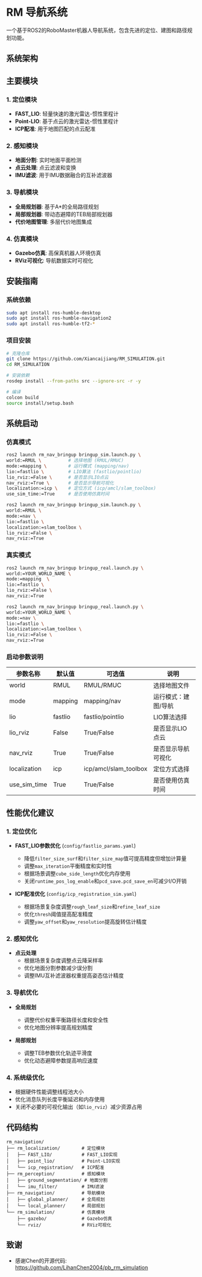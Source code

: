 # RM 导航系统

一个基于ROS2的RoboMaster机器人导航系统，包含先进的定位、建图和路径规划功能。

## 系统架构


## 主要模块

### 1. 定位模块
- **FAST_LIO**: 轻量快速的激光雷达-惯性里程计
- **Point-LIO**: 基于点云的激光雷达-惯性里程计
- **ICP配准**: 用于地图匹配的点云配准

### 2. 感知模块  
- **地面分割**: 实时地面平面检测
- **点云处理**: 点云滤波和变换
- **IMU滤波**: 用于IMU数据融合的互补滤波器

### 3. 导航模块
- **全局规划器**: 基于A*的全局路径规划
- **局部规划器**: 带动态避障的TEB局部规划器
- **代价地图管理**: 多层代价地图集成

### 4. 仿真模块
- **Gazebo仿真**: 高保真机器人环境仿真
- **RViz可视化**: 导航数据实时可视化

## 安装指南

### 系统依赖
```bash
sudo apt install ros-humble-desktop
sudo apt install ros-humble-navigation2
sudo apt install ros-humble-tf2-*
```

### 项目安装
```bash
# 克隆仓库
git clone https://github.com/Xiancaijiang/RM_SIMULATION.git
cd RM_SIMULATION

# 安装依赖
rosdep install --from-paths src --ignore-src -r -y

# 编译
colcon build
source install/setup.bash
```

## 系统启动

### 仿真模式
```bash
ros2 launch rm_nav_bringup bringup_sim.launch.py \
world:=RMUL \          # 选择地图 (RMUL/RMUC)
mode:=mapping \        # 运行模式 (mapping/nav)
lio:=fastlio \         # LIO算法 (fastlio/pointlio)
lio_rviz:=False \      # 是否显示LIO点云
nav_rviz:=True \       # 是否显示导航可视化
localization:=icp \    # 定位方式 (icp/amcl/slam_toolbox)
use_sim_time:=True     # 是否使用仿真时间
```

```bash
ros2 launch rm_nav_bringup bringup_sim.launch.py \
world:=RMUL \
mode:=nav \
lio:=fastlio \
localization:=slam_toolbox \
lio_rviz:=False \
nav_rviz:=True
```

### 真实模式
```bash
ros2 launch rm_nav_bringup bringup_real.launch.py \
world:=YOUR_WORLD_NAME \
mode:=mapping  \
lio:=fastlio \
lio_rviz:=False \
nav_rviz:=True
```
```bash
ros2 launch rm_nav_bringup bringup_real.launch.py \
world:=YOUR_WORLD_NAME \
mode:=nav \
lio:=fastlio \
localization:=slam_toolbox \
lio_rviz:=False \
nav_rviz:=True
```
### 启动参数说明

| 参数名称 | 默认值 | 可选值 | 说明 |
|----------|--------|--------|------|
| world | RMUL | RMUL/RMUC | 选择地图文件 |
| mode | mapping | mapping/nav | 运行模式：建图/导航 |
| lio | fastlio | fastlio/pointlio | LIO算法选择 |
| lio_rviz | False | True/False | 是否显示LIO点云 |
| nav_rviz | True | True/False | 是否显示导航可视化 |
| localization | icp | icp/amcl/slam_toolbox | 定位方式选择 |
| use_sim_time | True | True/False | 是否使用仿真时间 |

## 性能优化建议

### 1. 定位优化
- **FAST_LIO参数优化** (`config/fastlio_params.yaml`)
  - 降低`filter_size_surf`和`filter_size_map`值可提高精度但增加计算量
  - 调整`max_iteration`平衡精度和实时性
  - 根据场景调整`cube_side_length`优化内存使用
  - 关闭`runtime_pos_log_enable`和`pcd_save.pcd_save_en`可减少I/O开销

- **ICP配准优化** (`config/icp_registration_sim.yaml`)
  - 根据场景复杂度调整`rough_leaf_size`和`refine_leaf_size`
  - 优化`thresh`阈值提高配准精度
  - 调整`yaw_offset`和`yaw_resolution`提高旋转估计精度

### 2. 感知优化
- **点云处理**
  - 根据场景复杂度调整点云降采样率
  - 优化地面分割参数减少误分割
  - 调整IMU互补滤波器权重提高姿态估计精度

### 3. 导航优化
- **全局规划**
  - 调整代价权重平衡路径长度和安全性
  - 优化地图分辨率提高规划精度

- **局部规划**
  - 调整TEB参数优化轨迹平滑度
  - 优化动态避障参数提高响应速度

### 4. 系统级优化
- 根据硬件性能调整线程池大小
- 优化消息队列长度平衡延迟和内存使用
- 关闭不必要的可视化输出（如`lio_rviz`）减少资源占用

## 代码结构

```
rm_navigation/
├── rm_localization/        # 定位模块
│   ├── FAST_LIO/           # FAST_LIO实现
│   ├── point_lio/          # Point-LIO实现
│   └── icp_registration/   # ICP配准
├── rm_perception/          # 感知模块
│   ├── ground_segmentation/ # 地面分割
│   └── imu_filter/         # IMU滤波
├── rm_navigation/          # 导航模块
│   ├── global_planner/     # 全局规划
│   └── local_planner/      # 局部规划
└── rm_simulation/          # 仿真模块
    ├── gazebo/             # Gazebo仿真
    └── rviz/               # RViz可视化
```

## 致谢
- 感谢Chen的开源代码: https://github.com/LihanChen2004/pb_rm_simulation
